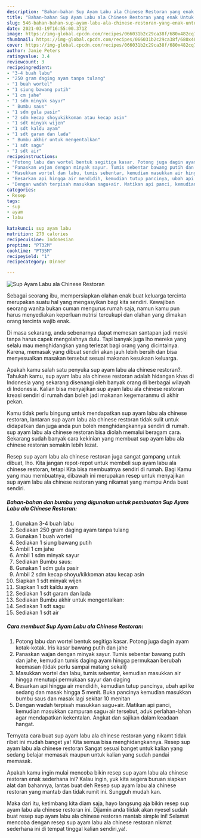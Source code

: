 ```yaml
---
description: "Bahan-bahan Sup Ayam Labu ala Chinese Restoran yang enak Untuk Jualan"
title: "Bahan-bahan Sup Ayam Labu ala Chinese Restoran yang enak Untuk Jualan"
slug: 546-bahan-bahan-sup-ayam-labu-ala-chinese-restoran-yang-enak-untuk-jualan
date: 2021-03-19T16:55:00.371Z
image: https://img-global.cpcdn.com/recipes/066031b2c29ca38f/680x482cq70/sup-ayam-labu-ala-chinese-restoran-foto-resep-utama.jpg
thumbnail: https://img-global.cpcdn.com/recipes/066031b2c29ca38f/680x482cq70/sup-ayam-labu-ala-chinese-restoran-foto-resep-utama.jpg
cover: https://img-global.cpcdn.com/recipes/066031b2c29ca38f/680x482cq70/sup-ayam-labu-ala-chinese-restoran-foto-resep-utama.jpg
author: Janie Peters
ratingvalue: 3.4
reviewcount: 3
recipeingredient:
- "3-4 buah labu"
- "250 gram daging ayam tanpa tulang"
- "1 buah wortel"
- "1 siung bawang putih"
- "1 cm jahe"
- "1 sdm minyak sayur"
- " Bumbu saus"
- "1 sdm gula pasir"
- "2 sdm kecap shoyukikkoman atau kecap asin"
- "1 sdt minyak wijen"
- "1 sdt kaldu ayam"
- "1 sdt garam dan lada"
- " Bumbu akhir untuk mengentalkan"
- "1 sdt sagu"
- "1 sdt air"
recipeinstructions:
- "Potong labu dan wortel bentuk segitiga kasar. Potong juga dagin ayam kotak-kotak. Iris kasar bawang putih dan jahe"
- "Panaskan wajan dengan minyak sayur. Tumis sebentar bawang putih dan jahe, kemudian tumis daging ayam hingga permukaan berubah keemasan (tidak perlu sampai matang sekali)"
- "Masukkan wortel dan labu, tumis sebentar, kemudian masukkan air hingga menutupi permukaan sayur dan daging"
- "Besarkan api hingga air mendidih, kemudian tutup pancinya, ubah api ke sedang dan masak hingga 5 menit. Buka pancinya kemudian masukkan bumbu saus dan masak lagi sekitar 10 menitan"
- "Dengan wadah terpisah masukkan sagu+air. Matikan api panci, kemudian masukkan campuran sagu+air tersebut, aduk perlahan-lahan agar mendapatkan kekentalan. Angkat dan sajikan dalam keadaan hangat."
categories:
- Resep
tags:
- sup
- ayam
- labu

katakunci: sup ayam labu 
nutrition: 270 calories
recipecuisine: Indonesian
preptime: "PT32M"
cooktime: "PT35M"
recipeyield: "1"
recipecategory: Dinner

---
```



![Sup Ayam Labu ala Chinese Restoran](https://img-global.cpcdn.com/recipes/066031b2c29ca38f/680x482cq70/sup-ayam-labu-ala-chinese-restoran-foto-resep-utama.jpg)

Sebagai seorang ibu, mempersiapkan olahan enak buat keluarga tercinta merupakan suatu hal yang mengasyikan bagi kita sendiri. Kewajiban seorang  wanita bukan cuman mengurus rumah saja, namun kamu pun harus menyediakan keperluan nutrisi tercukupi dan olahan yang dimakan orang tercinta wajib enak.

Di masa  sekarang, anda sebenarnya dapat memesan santapan jadi meski tanpa harus capek mengolahnya dulu. Tapi banyak juga lho mereka yang selalu mau menghidangkan yang terlezat bagi orang yang dicintainya. Karena, memasak yang dibuat sendiri akan jauh lebih bersih dan bisa menyesuaikan masakan tersebut sesuai makanan kesukaan keluarga. 



Apakah kamu salah satu penyuka sup ayam labu ala chinese restoran?. Tahukah kamu, sup ayam labu ala chinese restoran adalah hidangan khas di Indonesia yang sekarang disenangi oleh banyak orang di berbagai wilayah di Indonesia. Kalian bisa menyajikan sup ayam labu ala chinese restoran kreasi sendiri di rumah dan boleh jadi makanan kegemaranmu di akhir pekan.

Kamu tidak perlu bingung untuk mendapatkan sup ayam labu ala chinese restoran, lantaran sup ayam labu ala chinese restoran tidak sulit untuk didapatkan dan juga anda pun boleh menghidangkannya sendiri di rumah. sup ayam labu ala chinese restoran bisa diolah memalui beragam cara. Sekarang sudah banyak cara kekinian yang membuat sup ayam labu ala chinese restoran semakin lebih lezat.

Resep sup ayam labu ala chinese restoran juga sangat gampang untuk dibuat, lho. Kita jangan repot-repot untuk membeli sup ayam labu ala chinese restoran, tetapi Kita bisa membuatnya sendiri di rumah. Bagi Kamu yang mau membuatnya, dibawah ini merupakan resep untuk menyajikan sup ayam labu ala chinese restoran yang nikamat yang mampu Anda buat sendiri.

<!--inarticleads1-->

##### Bahan-bahan dan bumbu yang digunakan untuk pembuatan Sup Ayam Labu ala Chinese Restoran:

1. Gunakan 3-4 buah labu
1. Sediakan 250 gram daging ayam tanpa tulang
1. Gunakan 1 buah wortel
1. Sediakan 1 siung bawang putih
1. Ambil 1 cm jahe
1. Ambil 1 sdm minyak sayur
1. Sediakan  Bumbu saus:
1. Gunakan 1 sdm gula pasir
1. Ambil 2 sdm kecap shoyu/kikkoman atau kecap asin
1. Siapkan 1 sdt minyak wijen
1. Siapkan 1 sdt kaldu ayam
1. Sediakan 1 sdt garam dan lada
1. Sediakan  Bumbu akhir untuk mengentalkan:
1. Sediakan 1 sdt sagu
1. Sediakan 1 sdt air




<!--inarticleads2-->

##### Cara membuat Sup Ayam Labu ala Chinese Restoran:

1. Potong labu dan wortel bentuk segitiga kasar. Potong juga dagin ayam kotak-kotak. Iris kasar bawang putih dan jahe
1. Panaskan wajan dengan minyak sayur. Tumis sebentar bawang putih dan jahe, kemudian tumis daging ayam hingga permukaan berubah keemasan (tidak perlu sampai matang sekali)
1. Masukkan wortel dan labu, tumis sebentar, kemudian masukkan air hingga menutupi permukaan sayur dan daging
1. Besarkan api hingga air mendidih, kemudian tutup pancinya, ubah api ke sedang dan masak hingga 5 menit. Buka pancinya kemudian masukkan bumbu saus dan masak lagi sekitar 10 menitan
1. Dengan wadah terpisah masukkan sagu+air. Matikan api panci, kemudian masukkan campuran sagu+air tersebut, aduk perlahan-lahan agar mendapatkan kekentalan. Angkat dan sajikan dalam keadaan hangat.




Ternyata cara buat sup ayam labu ala chinese restoran yang nikamt tidak ribet ini mudah banget ya! Kita semua bisa menghidangkannya. Resep sup ayam labu ala chinese restoran Sangat sesuai banget untuk kalian yang sedang belajar memasak maupun untuk kalian yang sudah pandai memasak.

Apakah kamu ingin mulai mencoba bikin resep sup ayam labu ala chinese restoran enak sederhana ini? Kalau ingin, yuk kita segera buruan siapkan alat dan bahannya, lantas buat deh Resep sup ayam labu ala chinese restoran yang mantab dan tidak rumit ini. Sungguh mudah kan. 

Maka dari itu, ketimbang kita diam saja, hayo langsung aja bikin resep sup ayam labu ala chinese restoran ini. Dijamin anda tiidak akan nyesel sudah buat resep sup ayam labu ala chinese restoran mantab simple ini! Selamat mencoba dengan resep sup ayam labu ala chinese restoran nikmat sederhana ini di tempat tinggal kalian sendiri,ya!.

